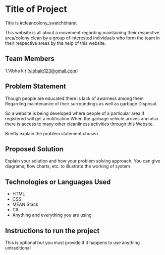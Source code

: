 # Title of Project
Title is #cleancolony_swatchbharat

This website is all about a movement regarding maintaining their respective area/colony clean by a group of interested individuals who form the team in their respective areas by the help of this website.
## Team Members
1.Vibha k t
  (vibhakt123@gmail.com)


## Problem Statement
Though people are educated there is lack of awarness among them 
Regarding maintenance of their surroundings as well as garbage 
Disposal. 

So a website is being developed where people of a particular area if registered will get a notification
When the garbage vehicle arrives and also there is access to many other cleanliness activities through this 
Website.

Briefly explain the problem statement chosen

## Proposed Solution

Explain your solution and how your problem solving approach. You can give diagrams, flow charts, etc. to illustrate the working of system

## Technologies or  Languages Used

* HTML
* CSS
* MEAN Stack
* GIt
* Anything and everything you are using

## Instructions to run the project

This is optional but you must provide if it happens to use anything untraditional

